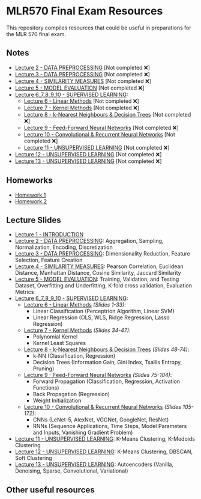 # MLR570 Final Exam Resources
This repository compiles resources that could be useful in preparations for the MLR 570 final exam.

## Notes 
- [Lecture 2 - DATA PREPROCESSING]() \[Not completed :x:\]
- [Lecture 3 - DATA PREPROCESSING]() \[Not completed :x:\]
- [Lecture 4 - SIMILARITY MEASURES]() \[Not completed :x:\]
- [Lecture 5 - MODEL EVALUATION]() \[Not completed :x:\]
- [Lecture 6_7_8_9_10 - SUPERVISED LEARNING](): 
    - [Lecture 6 - Linear Methods]() \[Not completed :x:\]
    - [Lecture 7 - Kernel Methods]() \[Not completed :x:\]
    - [Lecture 8 - k-Nearest Neighbours & Decision Trees]() \[Not completed :x:\]
    - [Lecture 9 - Feed-Forward Neural Networks]() \[Not completed :x:\]
    - [Lecture 10 - Convolutional & Recurrent Neural Networks]() \[Not completed :x:\]
    - [Lecture 11 - UNSUPERVISED LEARNING]() \[Not completed :x:\]
- [Lecture 12 - UNSUPERVISED LEARNING]() \[Not completed :x:\]
- [Lecture 13 - UNSUPERVISED LEARNING]() \[Not completed :x:\]

## Homeworks

- [Homework 1](https://github.com/lujain-khalil/MLR570-Final/tree/main/Homeworks/Homework%201)
- [Homework 2](https://github.com/lujain-khalil/MLR570-Final/tree/main/Homeworks/Homework%202)

## Lecture Slides 

- [Lecture 1 - INTRODUCTION](https://github.com/lujain-khalil/MLR570-Final/blob/main/Lecture%20Slides/Lecture%201.pdf) 
- [Lecture 2 - DATA PREPROCESSING](https://github.com/lujain-khalil/MLR570-Final/blob/main/Lecture%20Slides/Lecture%202.pdf): Aggregation, Sampling, Normalization, Encoding, Discretization
- [Lecture 3 - DATA PREPROCESSING](https://github.com/lujain-khalil/MLR570-Final/blob/main/Lecture%20Slides/Lecture%203.pdf): Dimensionality Reduction, Feature Selection, Feature Creation
- [Lecture 4 - SIMILARITY MEASURES](https://github.com/lujain-khalil/MLR570-Final/blob/main/Lecture%20Slides/Lecture%204.pdf): Pearson Correlation, Euclidean Distance, Manhattan Distance, Cosine Similarity, Jaccard Similarity
- [Lecture 5 - MODEL EVALUATION](https://github.com/lujain-khalil/MLR570-Final/blob/main/Lecture%20Slides/Lecture%205.pdf): Training, Validation, and Testing Dataset, Overfitting and Underfitting, K-fold cross validation, Evaluation Metrics
- [Lecture 6_7_8_9_10 - SUPERVISED LEARNING](https://github.com/lujain-khalil/MLR570-Final/blob/main/Lecture%20Slides/Lecture%206_7_8_9/Lecture%206_7_8_9_10%20Full.pdf): 
    - [Lecture 6 - Linear Methods](https://github.com/lujain-khalil/MLR570-Final/blob/main/Lecture%20Slides/Lecture%206_7_8_9/Lecture%206.pdf)  _(Slides 1-33)_:
        - Linear Classification (Perceptrion Algorithm, Linear SVM)
        - Linear Regression (OLS, WLS, Ridge Regression, Lasso Regression)
    - [Lecture 7 - Kernel Methods](https://github.com/lujain-khalil/MLR570-Final/blob/main/Lecture%20Slides/Lecture%206_7_8_9/Lecture%207.pdf) _(Slides 34-47)_: 
        - Polynomial Kernel
        - Kernel Least Squares 
    - [Lecture 8 - k-Nearest Neighbours & Decision Trees](https://github.com/lujain-khalil/MLR570-Final/blob/main/Lecture%20Slides/Lecture%206_7_8_9/Lecture%208.pdf) _(Slides 48-74)_: 
        - k-NN (Classification, Regression)
        - Decision Trees (Information Gain, Gini Index, Tsallis Entropy, Pruning) 
    - [Lecture 9 - Feed-Forward Neural Networks](https://github.com/lujain-khalil/MLR570-Final/blob/main/Lecture%20Slides/Lecture%206_7_8_9/Lecture%209.pdf) _(Slides 75-104)_: 
        - Forward Propagation (Classification, Regression, Activation Functions)
        - Back Propagation (Regression)
        - Weight Initialization
    - [Lecture 10 - Convolutional & Recurrent Neural Networks](https://github.com/lujain-khalil/MLR570-Final/blob/main/Lecture%20Slides/Lecture%206_7_8_9/Lecture%2010.pdf) _(Slides 105-172)_:
        - CNNs (LeNet-5, AlexNet, VGGNet, GoogleNet, ResNet)
        - RNNs (Sequence Applications, Time Steps, Model Parameters and Inputs, Vanishing Gradient Problem)
- [Lecture 11 - UNSUPERVISED LEARNING](https://github.com/lujain-khalil/MLR570-Final/blob/main/Lecture%20Slides/Lecture%2011.pdf): K-Means Clustering, K-Medoids Clustering
- [Lecture 12 - UNSUPERVISED LEARNING](https://github.com/lujain-khalil/MLR570-Final/blob/main/Lecture%20Slides/Lecture%2012.pdf): K-Means Clustering, DBSCAN, Soft Clustering
- [Lecture 13 - UNSUPERVISED LEARNING](https://github.com/lujain-khalil/MLR570-Final/blob/main/Lecture%20Slides/Lecture%2013.pdf): Autoencoders (Vanilla, Denoising, Sparse, Convolutional, Variational)

## Other useful resources 